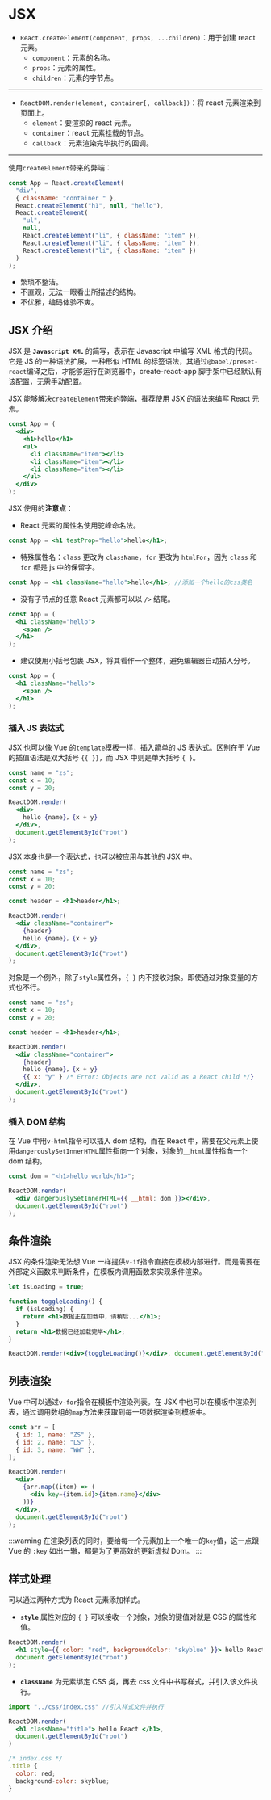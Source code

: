# JSX

- `React.createElement(component, props, ...children)`：用于创建 react 元素。
  - `component`：元素的名称。
  - `props`：元素的属性。
  - `children`：元素的字节点。

---

- `ReactDOM.render(element, container[, callback])`：将 react 元素渲染到页面上。
  - `element`：要渲染的 react 元素。
  - `container`：react 元素挂载的节点。
  - `callback`：元素渲染完毕执行的回调。

---

使用`createElement`带来的弊端：

```js
const App = React.createElement(
  "div",
  { className: "container " },
  React.createElement("h1", null, "hello"),
  React.createElement(
    "ul",
    null,
    React.createElement("li", { className: "item" }),
    React.createElement("li", { className: "item" }),
    React.createElement("li", { className: "item" })
  )
);
```

- 繁琐不整洁。
- 不直观，无法一眼看出所描述的结构。
- 不优雅，编码体验不爽。

## JSX 介绍

JSX 是 **`Javascript XML`** 的简写，表示在 Javascript 中编写 XML 格式的代码。它是 JS 的一种语法扩展，一种形似 HTML 的标签语法，其通过`@babel/preset-react`编译之后，才能够运行在浏览器中，create-react-app 脚手架中已经默认有该配置，无需手动配置。

JSX 能够解决`createElement`带来的弊端，推荐使用 JSX 的语法来编写 React 元素。

```jsx
const App = (
  <div>
    <h1>hello</h1>
    <ul>
      <li className="item"></li>
      <li className="item"></li>
      <li className="item"></li>
    </ul>
  </div>
);
```

JSX 使用的**注意点**：

- React 元素的属性名使用驼峰命名法。

```jsx
const App = <h1 testProp="hello">hello</h1>;
```

- 特殊属性名：`class` 更改为 `className`，`for` 更改为 `htmlFor`，因为 `class` 和 `for` 都是 js 中的保留字。

```jsx
const App = <h1 className="hello">hello</h1>; //添加一个hello的css类名
```

- 没有子节点的任意 React 元素都可以以 `/>` 结尾。

```jsx
const App = (
  <h1 className="hello">
    <span />
  </h1>
);
```

- 建议使用小括号包裹 JSX，将其看作一个整体，避免编辑器自动插入分号。

```jsx
const App = (
  <h1 className="hello">
    <span />
  </h1>
);
```

### 插入 JS 表达式

JSX 也可以像 Vue 的`template`模板一样，插入简单的 JS 表达式。区别在于 Vue 的插值语法是双大括号 `{{ }}`，而 JSX 中则是单大括号 `{ }`。

```jsx
const name = "zs";
const x = 10;
const y = 20;

ReactDOM.render(
  <div>
    hello {name}，{x + y}
  </div>,
  document.getElementById("root")
);
```

JSX 本身也是一个表达式，也可以被应用与其他的 JSX 中。

```jsx
const name = "zs";
const x = 10;
const y = 20;

const header = <h1>header</h1>;

ReactDOM.render(
  <div className="container">
    {header}
    hello {name}，{x + y}
  </div>,
  document.getElementById("root")
);
```

对象是一个例外，除了`style`属性外，`{ }` 内不接收对象。即使通过对象变量的方式也不行。

```jsx
const name = "zs";
const x = 10;
const y = 20;

const header = <h1>header</h1>;

ReactDOM.render(
  <div className="container">
    {header}
    hello {name}，{x + y}
    {{ x: "y" } /* Error: Objects are not valid as a React child */}
  </div>,
  document.getElementById("root")
);
```

### 插入 DOM 结构

在 Vue 中用`v-html`指令可以插入 dom 结构，而在 React 中，需要在父元素上使用`dangerouslySetInnerHTML`属性指向一个对象，对象的`__html`属性指向一个 dom 结构。

```jsx
const dom = "<h1>hello world</h1>";

ReactDOM.render(
  <div dangerouslySetInnerHTML={{ __html: dom }}></div>,
  document.getElementById("root")
);
```

## 条件渲染

JSX 的条件渲染无法想 Vue 一样提供`v-if`指令直接在模板内部进行。而是需要在外部定义函数来判断条件，在模板内调用函数来实现条件渲染。

```jsx
let isLoading = true;

function toggleLoading() {
  if (isLoading) {
    return <h1>数据正在加载中，请稍后...</h1>;
  }
  return <h1>数据已经加载完毕</h1>;
}

ReactDOM.render(<div>{toggleLoading()}</div>, document.getElementById("root"));
```

## 列表渲染

Vue 中可以通过`v-for`指令在模板中渲染列表。在 JSX 中也可以在模板中渲染列表，通过调用数组的`map`方法来获取到每一项数据渲染到模板中。

```jsx
const arr = [
  { id: 1, name: "ZS" },
  { id: 2, name: "LS" },
  { id: 3, name: "WW" },
];

ReactDOM.render(
  <div>
    {arr.map((item) => (
      <div key={item.id}>{item.name}</div>
    ))}
  </div>,
  document.getElementById("root")
);
```

:::warning
在渲染列表的同时，要给每一个元素加上一个唯一的`key`值，这一点跟 Vue 的 `:key` 如出一辙，都是为了更高效的更新虚拟 Dom。
:::

## 样式处理

可以通过两种方式为 React 元素添加样式。

- **`style`** 属性对应的 `{ }` 可以接收一个对象，对象的键值对就是 CSS 的属性和值。

```jsx
ReactDOM.render(
  <h1 style={{ color: "red", backgroundColor: "skyblue" }}> hello React </h1>,
  document.getElementById("root")
);
```

- **`className`** 为元素绑定 CSS 类，再去 css 文件中书写样式，并引入该文件执行。 <Badge text="推荐"/>

```jsx
import "../css/index.css" //引入样式文件并执行

ReactDOM.render(
  <h1 className="title"> hello React </h1>,
  document.getElementById("root")
)

/* index.css */
.title {
  color: red;
  background-color: skyblue;
}
```
